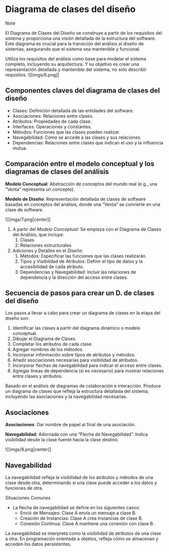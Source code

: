 # Diagrama de clases del diseño

>[!Note] 
>El Diagrama de Clases del Diseño se construye a partir de los requisitos del sistema y proporciona una visión detallada de la estructura del software. Este diagrama es crucial para la transición del análisis al diseño de sistemas, asegurando que el sistema sea mantenible y funcional.

Utiliza los requisitos del análisis como base para modelar el sistema completo, incluyendo su arquitectura. Y su objetivo es crear una representación detallada y mantenible del sistema, no solo describir requisitos.
![[imgs/6.png]]

## Componentes claves del diagrama de clases del diseño

- Clases: Definición detallada de las entidades del software. 
- Asociaciones: Relaciones entre clases. 
- Atributos: Propiedades de cada clase. 
- Interfaces: Operaciones y constantes. 
- Métodos: Funciones que las clases pueden realizar. 
- Navegabilidad: Cómo se accede a las clases y sus relaciones. 
- Dependencias: Relaciones entre clases que indican el uso y la influencia mutua.


## Comparación entre el modelo conceptual y los diagramas de clases del análisis

**Modelo Conceptual**: Abstracción de conceptos del mundo real (e.g., una “Venta” representa un concepto). 

**Modelo de Diseño**: Representación detallada de clases de software basadas en conceptos del análisis, donde una “Venta” se convierte en una clase de software.

![[imgs/7.png|center]]
1. A partir del *Modelo Conceptual*: Se empieza con el Diagrama de Clases del Análisis, que incluye: 
	1. Clases 
	2. Relaciones estructurales 
2. Adiciones y Detalles en el *Diseño*: 
	1. Métodos: Especificar las funciones que las clases realizarán. 
	2. Tipos y Visibilidad de Atributos: Definir el tipo de datos y la accesibilidad de cada atributo. 
	3. Dependencias y Navegabilidad: Incluir las relaciones de dependencia y la dirección del acceso entre clases.

## Secuencia de pasos para crear un D. de clases del diseño

Los pasos a llevar a cabo para crear un diagrama de clases en la etapa del diseño son:

1. Identificar las clases a partir del diagrama dinámico o modelo conceptual. 
2. Dibujar el Diagrama de Clases. 
3. Completar los atributos de cada clase. 
4. Agregar nombres de los métodos. 
5. Incorporar información sobre tipos de atributos y métodos. 
6. Añadir asociaciones necesarias para visibilidad de atributos. 
7. Incorporar flechas de navegabilidad para indicar el acceso entre clases. 
8. Agregar líneas de dependencia (si es necesario) para mostrar relaciones entre clases y atributos. 

Basado en el análisis de diagramas de colaboración e interacción. Produce un diagrama de clases que refleja la estructura detallada del sistema, incluyendo las asociaciones y la navegabilidad necesarias.

## Asociaciones

**Asociaciones**: Dar nombre de papel al final de una asociación. 

**Navegabilidad**: Adornada con una “Flecha de Navegabilidad”. Indica visibilidad desde la clase fuente hacia la clase destino.

![[imgs/8.png|center]]

## Navegabilidad 

La navegabilidad refleja la visibilidad de los atributos y métodos de una clase desde otra, determinando si una clase puede acceder a los datos y funciones de otra.

Situaciones Comunes 
- La flecha de navegabilidad se define en los siguientes casos: 
	- Envió de Mensajes: Clase A envía un mensaje a clase B. 
	- Creación de Instancias: Clase A crea instancias de clase B. 
	- Conexión Continua: Clase A mantiene una conexión con clase B. 

La navegabilidad se interpreta como la visibilidad de atributos de una clase a otra. En programación orientada a objetos, refleja cómo se almacenan y acceden los datos persistentes.

